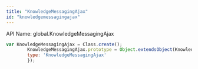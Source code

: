 ```yaml
---
title: "KnowledgeMessagingAjax"
id: "knowledgemessagingajax"
---
```


API Name: global.KnowledgeMessagingAjax

```js
var KnowledgeMessagingAjax = Class.create();
        KnowledgeMessagingAjax.prototype = Object.extendsObject(KnowledgeMessagingAjaxSNC,{
        type: 'KnowledgeMessagingAjax'
        });
```